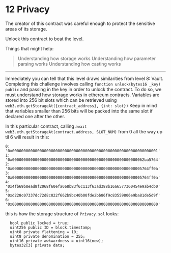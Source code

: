 # 12 Privacy

The creator of this contract was careful enough to protect the sensitive areas of its storage.

Unlock this contract to beat the level.

Things that might help:

>Understanding how storage works
>Understanding how parameter parsing works
>Understanding how casting works

---

Immediately you can tell that this level draws similarities from level 8: Vault. Completing this challenge involves calling `function unlock(bytes16 _key) public` and passing in the key in order to unlock the contract. To do so, we must understand how storage works in ethereum contracts. Variables are stored into 256 bit slots which can be retrieved using `web3.eth.getStorageAt({contract_address}, {int: slot})` Keep in mind that variables smaller than 256 bits will be packed into the same slot if declared one after the other. 

In this particular contract, calling `await web3.eth.getStorageAt(contract.address, SLOT_NUM)` from 0 all the way up til 6 will result in this: 

 ```
 0: '0x0000000000000000000000000000000000000000000000000000000000000001'
 1: '0x0000000000000000000000000000000000000000000000000000000062ba5764'
 2: '0x000000000000000000000000000000000000000000000000000000005764ff0a'
 3: '0x000000000000000000000000000000000000000000000000000000005764ff0a'
 4: '0x4fb69b8ead8f2068f60efa668b83f6c113f63ad388b16a6577360454e9ab4cb0'
 5: '0xd228c07337dc72d8c022f662b9bc40b00fde2bb86f9c83559806e9ba81de5d9f'
 6: '0x0000000000000000000000000000000000000000000000000000000000000000'

```

this is how the storage structure of `Privacy.sol` looks:

```
  bool public locked = true;
  uint256 public ID = block.timestamp;
  uint8 private flattening = 10;
  uint8 private denomination = 255;
  uint16 private awkwardness = uint16(now);
  bytes32[3] private data;
```
